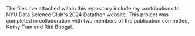 The files I've attached within this repository include my contributions to NYU Data Science Club's 2024 Datathon website. This project was completed in collaboration with two members of the publication committee, Kathy Tran and Ritti Bhogal.
